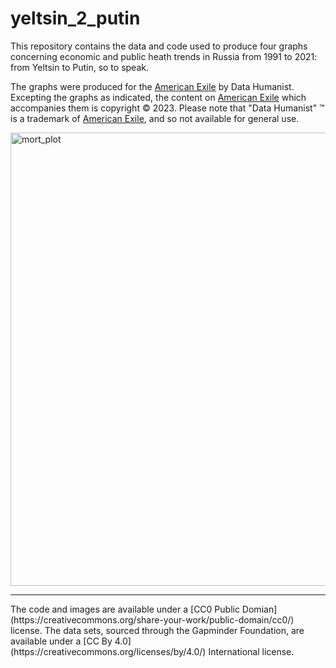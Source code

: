 # yeltsin_2_putin

This repository contains the data and code used to produce four graphs concerning economic and public heath trends in Russia from 1991 to 2021: from Yeltsin to Putin, so to speak. 

The graphs were produced for the  [American Exile](https://americanexile.substack.com/) by Data Humanist. Excepting the graphs as indicated, the content on [American Exile](https://americanexile.substack.com/) which accompanies them is copyright &copy; 2023.  Please note that "Data Humanist" &trade;  is a trademark of  [American Exile](https://americanexile.substack.com/), and so not available for general use.

<img width="725" alt="mort_plot" src="https://github.com/Thom-J-H/yeltsin_2_putin/assets/12042357/d5d0369e-a026-402c-b6c1-922bb7dec87d">


<hr />
The code and images are available under a [CC0 Public Domian](https://creativecommons.org/share-your-work/public-domain/cc0/) license. The data sets, sourced through the Gapminder Foundation, are available under a [CC By 4.0](https://creativecommons.org/licenses/by/4.0/) International license.
